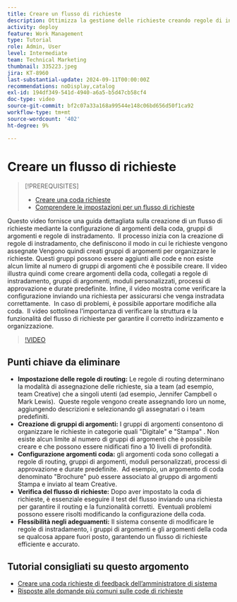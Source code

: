 ```yaml
---
title: Creare un flusso di richieste
description: Ottimizza la gestione delle richieste creando regole di instradamento per assegnazioni efficienti, organizzando le richieste con gruppi di argomenti nidificati, collegando gli argomenti della coda ai flussi di lavoro, testando la funzionalità del flusso di richieste e apportando modifiche flessibili per garantire precisione ed efficienza.
activity: deploy
feature: Work Management
type: Tutorial
role: Admin, User
level: Intermediate
team: Technical Marketing
thumbnail: 335223.jpeg
jira: KT-8960
last-substantial-update: 2024-09-11T00:00:00Z
recommendations: noDisplay,catalog
exl-id: 194df349-541d-4940-a6a5-b5d47cb58cf4
doc-type: video
source-git-commit: bf2c07a33a168a99544e148c06bd656d50f1ca92
workflow-type: tm+mt
source-wordcount: '402'
ht-degree: 9%

---
```


# Creare un flusso di richieste

>[!PREREQUISITES]
>
>* [Creare una coda richieste](/help/manage-work/request-queues/create-a-request-queue.md)
>* [Comprendere le impostazioni per un flusso di richieste](/help/manage-work/request-queues/understand-settings-for-a-flow-request.md)

Questo video fornisce una guida dettagliata sulla creazione di un flusso di richieste mediante la configurazione di argomenti della coda, gruppi di argomenti e regole di instradamento. &#x200B; Il processo inizia con la creazione di regole di instradamento, che definiscono il modo in cui le richieste vengono assegnate&#x200B; Vengono quindi creati gruppi di argomenti per organizzare le richieste.&#x200B; Questi gruppi possono essere aggiunti alle code e non esiste alcun limite al numero di gruppi di argomenti che è possibile creare.
Il video illustra quindi come creare argomenti della coda, collegati a regole di instradamento, gruppi di argomenti, moduli personalizzati, processi di approvazione e durate predefinite.
Infine, il video mostra come verificare la configurazione inviando una richiesta per assicurarsi che venga instradata correttamente. &#x200B; In caso di problemi, è possibile apportare modifiche alla coda. &#x200B; Il video sottolinea l’importanza di verificare la struttura e la funzionalità del flusso di richieste per garantire il corretto indirizzamento e organizzazione.

>[!VIDEO](https://video.tv.adobe.com/v/335223/?quality=12&learn=on)

## Punti chiave da eliminare

* **Impostazione delle regole di routing:** Le regole di routing determinano la modalità di assegnazione delle richieste, sia a team (ad esempio, team Creative) che a singoli utenti (ad esempio, Jennifer Campbell o Mark Lewis). &#x200B; Queste regole vengono create assegnando loro un nome, aggiungendo descrizioni e selezionando gli assegnatari o i team predefiniti.
* **Creazione di gruppi di argomenti:** I gruppi di argomenti consentono di organizzare le richieste in categorie quali &quot;Digitale&quot; e &quot;Stampa&quot; &#x200B;. Non esiste alcun limite al numero di gruppi di argomenti che è possibile creare e che possono essere nidificati fino a 10 livelli di profondità.
* **Configurazione argomenti coda:** gli argomenti coda sono collegati a regole di routing, gruppi di argomenti, moduli personalizzati, processi di approvazione e durate predefinite. &#x200B; Ad esempio, un argomento di coda denominato &quot;Brochure&quot; può essere associato al gruppo di argomenti Stampa e inviato al team Creative.
* **Verifica del flusso di richieste:** Dopo aver impostato la coda di richieste, è essenziale eseguire il test del flusso inviando una richiesta per garantire il routing e la funzionalità corretti. &#x200B; Eventuali problemi possono essere risolti modificando la configurazione della coda. &#x200B;
* **Flessibilità negli adeguamenti:** Il sistema consente di modificare le regole di instradamento, i gruppi di argomenti e gli argomenti della coda se qualcosa appare fuori posto, garantendo un flusso di richieste efficiente e accurato.


## Tutorial consigliati su questo argomento

* [Creare una coda richieste di feedback dell’amministratore di sistema](/help/manage-work/request-queues/create-a-system-admin-feedback-request-queue.md)
* [Risposte alle domande più comuni sulle code di richieste](/help/manage-work/request-queues/request-queue-faq.md)


